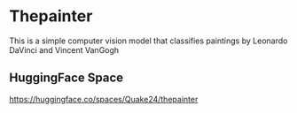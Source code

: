 # Thepainter

This is a simple computer vision model that classifies paintings by Leonardo DaVinci and Vincent VanGogh

## HuggingFace Space

https://huggingface.co/spaces/Quake24/thepainter
